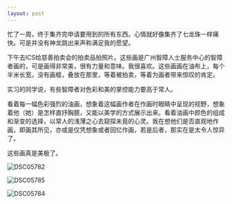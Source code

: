 ```yaml
---
layout: post
---
```

忙了一周，终于集齐完申请要用到的所有东西。心情就好像集齐了七龙珠一样痛快。可是并没有神龙跳出来声称满足我的愿望。

下午去ICS给慈善拍卖会的拍卖品拍照片。这些画是广州智障人士服务中心的智障者画的，可是画得非常美，很有力量和意味。我很喜欢。这些画画在油布上，每个半米长宽，没有画框，叠放在那里，等着被拍卖，等着为画者带来惊叹的肯定。

实习的同学说，有些智障者对色彩和美的掌控能力要高于常人。

看着每一幅色彩强烈的油画，想象着这幅画作者在作画时眼睛中呈现的视野，想象着他（她）是怎样直抒胸臆，又能以美学的方式展示出来。看着油画中颜色的组成和渐变的选择，以常人的浅薄之心去窥探未竟的心灵。我在想他们是否直观地作画，即画其所见，亦或是仅凭想象或者回忆作画，若是后者，那实在是太令人惊异了。

这些画真是美极了。

![DSC05782](http://files.blogcn.com/wp02/M00/06/52/wKgKC1CKibEAAAAAAAH0en-az-M244.jpg)

![DSC05785](http://files.blogcn.com/wp03/M00/06/4D/wKgKC1CKidIAAAAAAAHsnBr_ArA061.jpg)

![DSC05784](http://files.blogcn.com/wp01/M00/08/D7/wKgKC1CKiZkAAAAAAAG2Q2PTvF0488.jpg)